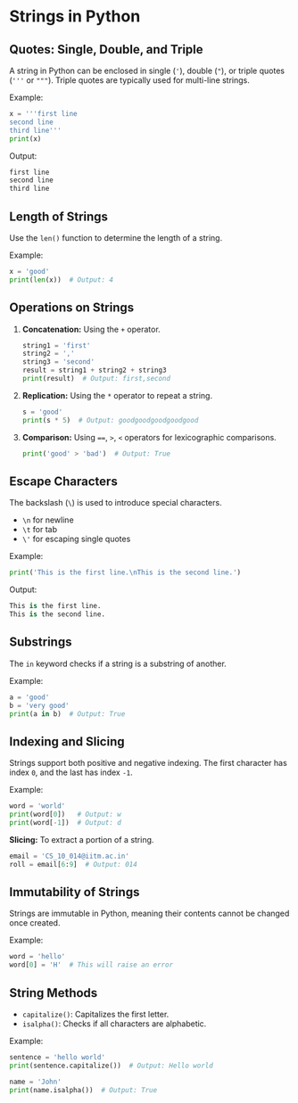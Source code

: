 # Strings in Python

## Quotes: Single, Double, and Triple

A string in Python can be enclosed in single (`'`), double (`"`), or triple quotes (`'''` or `"""`). Triple quotes are typically used for multi-line strings.

Example:

```python
x = '''first line
second line
third line'''
print(x)
```

Output:

```python
first line
second line
third line
```

## Length of Strings

Use the `len()` function to determine the length of a string.

Example:

```python
x = 'good'
print(len(x))  # Output: 4
```

## Operations on Strings

1. **Concatenation:** Using the `+` operator.

   ```python
   string1 = 'first'
   string2 = ','
   string3 = 'second'
   result = string1 + string2 + string3
   print(result)  # Output: first,second
   ```

2. **Replication:** Using the `*` operator to repeat a string.

   ```python
   s = 'good'
   print(s * 5)  # Output: goodgoodgoodgoodgood
   ```

3. **Comparison:** Using `==`, `>`, `<` operators for lexicographic comparisons.

   ```python
   print('good' > 'bad')  # Output: True
   ```

## Escape Characters

The backslash (`\`) is used to introduce special characters.

- `\n` for newline
- `\t` for tab
- `\'` for escaping single quotes

Example:

```python
print('This is the first line.\nThis is the second line.')
```

Output:

```python
This is the first line.
This is the second line.
```

## Substrings

The `in` keyword checks if a string is a substring of another.

Example:

```python
a = 'good'
b = 'very good'
print(a in b)  # Output: True
```

## Indexing and Slicing

Strings support both positive and negative indexing. The first character has index `0`, and the last has index `-1`.

Example:

```python
word = 'world'
print(word[0])   # Output: w
print(word[-1])  # Output: d
```

**Slicing:** To extract a portion of a string.

```python
email = 'CS_10_014@iitm.ac.in'
roll = email[6:9]  # Output: 014
```

## Immutability of Strings

Strings are immutable in Python, meaning their contents cannot be changed once created.

Example:

```python
word = 'hello'
word[0] = 'H'  # This will raise an error
```

## String Methods

- `capitalize()`: Capitalizes the first letter.
- `isalpha()`: Checks if all characters are alphabetic.

Example:

```python
sentence = 'hello world'
print(sentence.capitalize())  # Output: Hello world

name = 'John'
print(name.isalpha())  # Output: True
```
